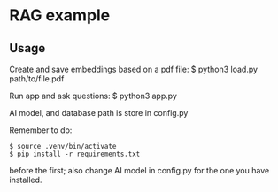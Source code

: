 # RAG example

## Usage

Create and save embeddings based on a pdf file:
$ python3 load.py path/to/file.pdf

Run app and ask questions:
$ python3 app.py

AI model, and database path is store in config.py

Remember to do:
```
$ source .venv/bin/activate
$ pip install -r requirements.txt
```

before the first; also change AI model in config.py for the one you have installed.
